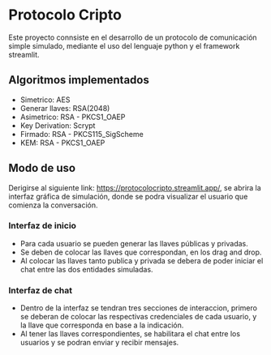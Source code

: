 # Protocolo Cripto
Este proyecto connsiste en el desarrollo de un protocolo de comunicación simple simulado, mediante el uso del lenguaje python y el framework streamlit.

## Algoritmos implementados
- Simetrico: AES
- Generar llaves: RSA(2048)
- Asimetrico: RSA - PKCS1_OAEP
- Key Derivation: Scrypt
- Firmado: RSA - PKCS115_SigScheme
- KEM: RSA - PKCS1_OAEP

## Modo de uso

Derigirse al siguiente link: https://protocolocripto.streamlit.app/, se abrira la interfaz gráfica de simulación, donde se podra visualizar el usuario que comienza la conversación.

### Interfaz de inicio

- Para cada usuario se pueden generar las llaves públicas y privadas.
- Se deben de colocar las llaves que correspondan, en los drag and drop.
- Al colocar las llaves tanto publica y privada se debera de poder iniciar el chat entre las dos entidades simuladas.

### Interfaz de chat

 - Dentro de la interfaz se tendran tres secciones de interaccion, primero se deberan de colocar las respectivas credenciales de cada usuario, y la llave que corresponda en base a la indicación.
  - Al tener las llaves correspondientes, se habilitara el chat entre los usuarios y se podran enviar y recibir mensajes.